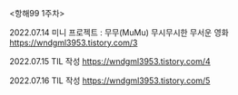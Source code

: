 <항해99 1주차>

2022.07.14 미니 프로젝트 : 무무(MuMu) 무시무시한 무서운 영화 https://wndgml3953.tistory.com/3

2022.07.15 TIL 작성 https://wndgml3953.tistory.com/4

2022.07.16 TIL 작성 https://wndgml3953.tistory.com/5
